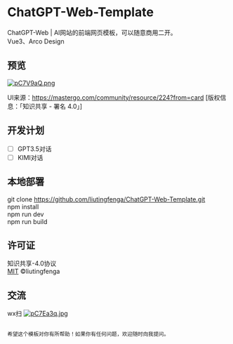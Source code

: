 # ChatGPT-Web-Template
ChatGPT-Web | AI网站的前端网页模板，可以随意商用二开。 <br>
Vue3、Arco Design


## 预览

[![pC7V9aQ.png](https://s1.ax1x.com/2023/07/19/pC7V9aQ.png)](https://imgse.com/i/pC7V9aQ)

UI来源：https://mastergo.com/community/resource/224?from=card [版权信息：「知识共享 - 署名 4.0」]


## 开发计划
- [ ] GPT3.5对话
- [ ] KIMI对话

## 本地部署

git clone https://github.com/liutingfenga/ChatGPT-Web-Template.git <br/>
npm install<br/>
npm run dev<br/>
npm run build<br/>



## 许可证

知识共享-4.0协议 <br>
[MIT](LICENSE) ©liutingfenga <br>


## 交流
wx扫
[![pC7Ea3q.jpg](https://s1.ax1x.com/2023/07/19/pC7Ea3q.jpg)](https://imgse.com/i/pC7Ea3q)

```

希望这个模板对你有所帮助！如果你有任何问题，欢迎随时向我提问。
